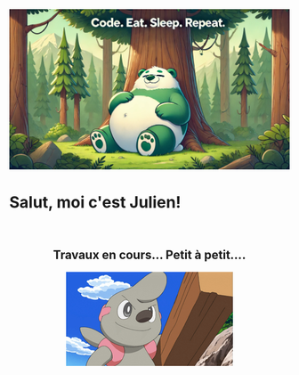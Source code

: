 <img style="center" src="Images/Banner.jpg"/>
<br>
<h1>Salut, moi c'est Julien!</h1>
<br>
<div align="center">
<h2>Travaux en cours... Petit à petit....</h2>
<img style="center" src="Images/Travaux.png"/>
</div>




<!--- - 👋 Hi, I’m @Nifrael
- 👀 I’m interested in ...
- 🌱 I’m currently learning ...
- 💞️ I’m looking to collaborate on ...
- 📫 How to reach me ...
--->
<!---
Nifrael/Nifrael is a ✨ special ✨ repository because its `README.md` (this file) appears on your GitHub profile.
You can click the Preview link to take a look at your changes.
--->
 
